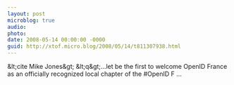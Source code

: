 ```yaml
---
layout: post
microblog: true
audio: 
photo: 
date: 2008-05-14 00:00:00 -0000
guid: http://xtof.micro.blog/2008/05/14/t811307938.html
---
```

&amp;lt;cite Mike Jones&amp;gt; &amp;lt;q&amp;gt;...let be the first to welcome OpenID France as an officially recognized local chapter of the #OpenID F ...
